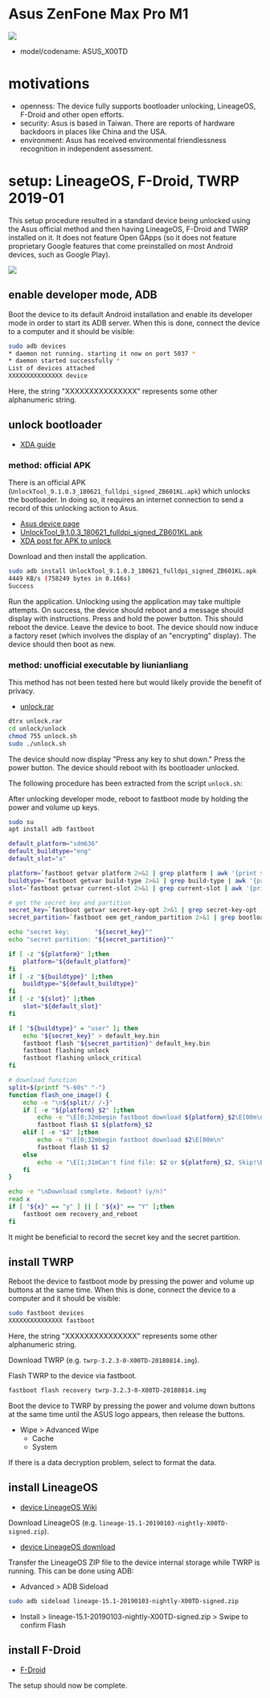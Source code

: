 # Asus ZenFone Max Pro M1

![](https://raw.githubusercontent.com/wdbm/TFLOSSH/master/media/2019-01-31T2238Z.png)

- model/codename: ASUS_X00TD

# motivations

- openness: The device fully supports bootloader unlocking, LineageOS, F-Droid and other open efforts.
- security: Asus is based in Taiwan. There are reports of hardware backdoors in places like China and the USA.
- environment: Asus has received environmental friendlessness recognition in independent assessment.

# setup: LineageOS, F-Droid, TWRP 2019-01

This setup procedure resulted in a standard device being unlocked using the Asus official method and then having LineageOS, F-Droid and TWRP installed on it. It does not feature Open GApps (so it does not feature proprietary Google features that come preinstalled on most Android devices, such as Google Play).

![](https://raw.githubusercontent.com/wdbm/TFLOSSH/master/media/2019-01-23T0444Z.png)

## enable developer mode, ADB

Boot the device to its default Android installation and enable its developer mode in order to start its ADB server. When this is done, connect the device to a computer and it should be visible:

```Bash
sudo adb devices
* daemon not running. starting it now on port 5037 *
* daemon started successfully *
List of devices attached 
XXXXXXXXXXXXXXX	device
```

Here, the string "XXXXXXXXXXXXXXX" represents some other alphanumeric string.

## unlock bootloader

- [XDA guide](https://forum.xda-developers.com/asus-zenfone-max-pro-m1/how-to/discussion-unlocking-bootloader-t3786698)

### method: official APK

There is an official APK (`UnlockTool_9.1.0.3_180621_fulldpi_signed_ZB601KL.apk`) which unlocks the bootloader. In doing so, it requires an internet connection to send a record of this unlocking action to Asus.

- [Asus device page](https://www.asus.com/Phone/ZenFone-Max-Pro-M1/HelpDesk_Download)
- [UnlockTool_9.1.0.3_180621_fulldpi_signed_ZB601KL.apk](https://dlcdnets.asus.com/pub/ASUS/ZenFone/ZB601KL/UnlockTool_9.1.0.3_180621_fulldpi_signed_ZB601KL.apk)
- [XDA post for APK to unlock](https://forum.xda-developers.com/asus-zenfone-max-pro-m1/development/official-zenfone-max-pro-m1-official-t3869458)

Download and then install the application.

```Bash
sudo adb install UnlockTool_9.1.0.3_180621_fulldpi_signed_ZB601KL.apk
4449 KB/s (758249 bytes in 0.166s)
Success
```

Run the application. Unlocking using the application may take multiple attempts. On success, the device should reboot and a message should display with instructions. Press and hold the power button. This should reboot the device. Leave the device to boot. The device should now induce a factory reset (which involves the display of an "encrypting" display). The device should then boot as new.

### method: unofficial executable by liunianliang

This method has not been tested here but would likely provide the benefit of privacy.

- [unlock.rar](https://drive.google.com/drive/folders/1YpezCedaRWGDS9WW7UaXXyyBod0Bk5qp)

```Bash
dtrx unlock.rar
cd unlock/unlock
chmod 755 unlock.sh
sudo ./unlock.sh
```

The device should now display "Press any key to shut down." Press the power button. The device should reboot with its bootloader unlocked.

The following procedure has been extracted from the script `unlock.sh`:

After unlocking developer mode, reboot to fastboot mode by holding the power and volume up keys.

```Bash
sudo su
apt install adb fastboot

default_platform="sdm636"
default_buildtype="eng"
default_slot="a"

platform=`fastboot getvar platform 2>&1 | grep platform | awk '{print $NF}'`
buildtype=`fastboot getvar build-type 2>&1 | grep build-type | awk '{print $NF}'`
slot=`fastboot getvar current-slot 2>&1 | grep current-slot | awk '{print $NF}'`

# get the secret key and partition
secret_key=`fastboot getvar secret-key-opt 2>&1 | grep secret-key-opt | awk '{print $NF}'`
secret_partition=`fastboot oem get_random_partition 2>&1 | grep bootloader | awk '{print $NF}'`

echo "secret key:       "${secret_key}""
echo "secret partition: "${secret_partition}""

if [ -z "${platform}" ];then
    platform="${default_platform}"
fi
if [ -z "${buildtype}" ];then
    buildtype="${default_buildtype}"
fi
if [ -z "${slot}" ];then
    slot="${default_slot}"
fi

if [ "${buildtype}" = "user" ]; then
    echo "${secret_key}" > default_key.bin
    fastboot flash "${secret_partition}" default_key.bin
    fastboot flashing unlock
    fastboot flashing unlock_critical
fi

# download function
split=$(printf "%-60s" "-")
function flash_one_image() {
    echo -e "\n${split// /-}"
    if [ -e "${platform}_$2" ];then
        echo -e "\E[0;32mbegin fastboot download ${platform}_$2\E[00m\n"
        fastboot flash $1 ${platform}_$2
    elif [ -e "$2" ];then
        echo -e "\E[0;32mbegin fastboot download $2\E[00m\n"
        fastboot flash $1 $2
    else
        echo -e "\E[1;31mCan't find file: $2 or ${platform}_$2, Skip!\E[00m\n"
    fi
}

echo -e "\nDownload complete. Reboot? (y/n)"
read x
if [ "${x}" == "y" ] || [ "${x}" == "Y" ];then
    fastboot oem recovery_and_reboot
fi
```

It might be beneficial to record the secret key and the secret partition.

## install TWRP

Reboot the device to fastboot mode by pressing the power and volume up buttons at the same time. When this is done, connect the device to a computer and it should be visible:

```Bash
sudo fastboot devices
XXXXXXXXXXXXXXX	fastboot
```

Here, the string "XXXXXXXXXXXXXXX" represents some other alphanumeric string.

Download TWRP (e.g. `twrp-3.2.3-0-X00TD-20180814.img`).

Flash TWRP to the device via fastboot.

```Bash
fastboot flash recovery twrp-3.2.3-0-X00TD-20180814.img
```

Boot the device to TWRP by pressing the power and volume down buttons at the same time until the ASUS logo appears, then release the buttons.

- Wipe > Advanced Wipe
    - Cache
    - System

If there is a data decryption problem, select to format the data.

## install LineageOS

- [device LineageOS Wiki](https://wiki.lineageos.org/devices/X00TD)

Download LineageOS (e.g. `lineage-15.1-20190103-nightly-X00TD-signed.zip`).

- [device LineageOS download](https://download.lineageos.org/X00TD)

Transfer the LineageOS ZIP file to the device internal storage while TWRP is running. This can be done using ADB:

- Advanced > ADB Sideload

```Bash
sudo adb sideload lineage-15.1-20190103-nightly-X00TD-signed.zip
```

- Install > lineage-15.1-20190103-nightly-X00TD-signed.zip > Swipe to confirm Flash

## install F-Droid

- [F-Droid](https://f-droid.org)

The setup should now be complete.
